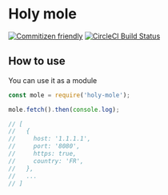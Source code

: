 # Holy mole

[![Commitizen friendly](https://img.shields.io/badge/commitizen-friendly-brightgreen.svg)](http://commitizen.github.io/cz-cli/)
[![CircleCI Build Status](https://circleci.com/gh/in-your-saas/holy-mole.svg?style=shield)](https://circleci.com/gh/in-your-saas/holy-mole)

## How to use

You can use it as a module

```javascript
const mole = require('holy-mole');

mole.fetch().then(console.log);

// [
//   {
//     host: '1.1.1.1',
//     port: '8080',
//     https: true,
//     country: 'FR',
//   },
//   ...
// ]
```
